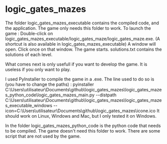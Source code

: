 # logic_gates_mazes

The folder logic_gates_mazes_executable contains the compiled code, and the application.
  The game only needs this folder to work.
  To launch the game :
	  Double-click on logic_gates_mazes_executable/logic_gates_maze/logic_gates_maze.exe. 
	  	(A shortcut is also available in logic_gates_mazes_executable)
	  A window will open.
	  Click once on that window.
	  The game starts.
solutions.txt contains the solutions of each level.

What comes next is only usefull if you want to develop the game.
It is useless if you only want to play.

I used PyInstaller to compile the game in a .exe.
The line used to do so is (you have to change the paths) :
pyinstaller C:\Users\utilisateur\Documents\github\logic_gates_mazes\logic_gates_mazes_python_code\logic_gates_mazes_main.py --distpath C:\Users\utilisateur\Documents\github\logic_gates_mazes\logic_gates_mazes_executable_windows --icon=C:\Users\utilisateur\Documents\github\logic_gates_mazes\icone.ico
It should work on Linux, Windows and Mac, but I only tested it on Windows.

In the folder logic_gates_mazes_python_code is the python code that needs to be compiled.
  The game doesn't need this folder to work.
There are some script that are not used by the game.